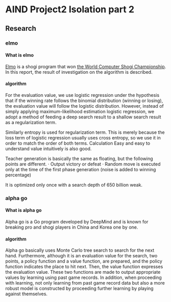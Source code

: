 # AIND Project2 Isolation part 2
## Research
### elmo
#### What is elmo
[Elmo](https://github.com/mk-takizawa/elmo_for_learn) is a shogi program that won [the World Computer Shogi Championship](http://www2.computer-shogi.org/wcsc27/).
In this report, the result of investigation on the algorithm is described.

#### algorithm
For the evaluation value, we use logistic regression under the hypothesis that if the winning rate follows the binomial distribution (winning or losing), the evaluation value will follow the logistic distribution.
However, instead of simply applying maximum-likelihood estimation logistic regression, we adopt a method of feeding a deep search result to a shallow search result as a regularization term.

Similarly entropy is used for regularization term.
This is merely because the loss term of logistic regression usually uses cross entropy, so we use it in order to match the order of both terms. Calculation Easy and easy to understand value intuitively is also good.

Teacher generation is basically the same as floating, but the following points are different.
· Output victory or defeat
· Random move is executed only at the time of the first phase generation (noise is added to winning percentage)

It is optimized only once with a search depth of 650 billion weak.

### alpha go
#### What is alpha go
Alpha go is a Go program developed by DeepMind and is known for breaking pro and shogi players in China and Korea one by one.
#### algorithm
Alpha go basically uses Monte Carlo tree search to search for the next hand.
Furthermore, although it is an evaluation value for the search, two points, a policy function and a value function, are prepared, and the policy function indicates the place to hit next.
Then, the value function expresses the evaluation value.
These two functions are made to output appropriate values ​​by learning using past game records.
In addition, when proceeding with learning, not only learning from past game record data but also a more robust model is constructed by proceeding further learning by playing against themselves.
